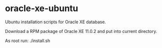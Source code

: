 oracle-xe-ubuntu
================

Ubuntu installation scripts for Oracle XE database.

Download a RPM package of Oracle XE 11.0.2 and put into current directory.

As root run: ./install.sh
